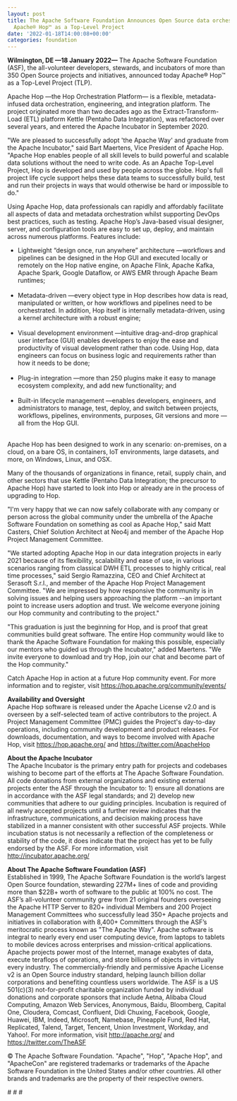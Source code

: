 ```yaml
---
layout: post
title: The Apache Software Foundation Announces Open Source data orchestration platform
  Apache® Hop™ as a Top-Level Project
date: '2022-01-18T14:00:08+00:00'
categories: foundation
---
```

<p><b>Wilmington, DE —18 January 2022—</b> The Apache Software Foundation (ASF), the all-volunteer developers, stewards, and incubators of more than 350 Open Source projects and initiatives, announced today Apache® Hop™ as a Top-Level Project (TLP).<br></p><p>Apache Hop —the Hop Orchestration Platform— is a flexible, metadata-infused data orchestration, engineering, and integration platform. The project originated more than two decades ago as the Extract-Transform-Load (ETL) platform Kettle (Pentaho Data Integration), was refactored over several years, and entered the Apache Incubator in September 2020.&nbsp;</p><p>"We are pleased to successfully adopt 'the Apache Way' and graduate from the Apache Incubator," said Bart Maertens, Vice President of Apache Hop. "Apache Hop enables people of all skill levels to build powerful and scalable data solutions without the need to write code. As an Apache Top-Level Project, Hop is developed and used by people across the globe. Hop's full project life cycle support helps these data teams to successfully build, test and run their projects in ways that would otherwise be hard or impossible to do."</p><p>Using Apache Hop, data professionals can rapidly and affordably facilitate all aspects of data and metadata orchestration whilst supporting DevOps best practices, such as testing. Apache Hop’s Java-based visual designer, server, and configuration tools are easy to set up, deploy, and maintain across numerous platforms. Features include:</p><ul><li>Lightweight “design once, run anywhere” architecture —workflows and pipelines can be designed in the Hop GUI and executed locally or remotely on the Hop native engine, on Apache Flink, Apache Kafka, Apache Spark, Google Dataflow, or AWS EMR through Apache Beam runtimes;<br><br></li><li>Metadata-driven —every object type in Hop describes how data is read, manipulated or written, or how workflows and pipelines need to be orchestrated. In addition, Hop itself is internally metadata-driven, using a kernel architecture with a robust engine;&nbsp;<br><br></li><li>Visual development environment —intuitive drag-and-drop graphical user interface (GUI) enables developers to enjoy the ease and productivity of visual development rather than code. Using Hop, data engineers can focus on business logic and requirements rather than how it needs to be done;<br><br></li><li>Plug-in integration —more than 250 plugins make it easy to manage ecosystem complexity, and add new functionality; and<br><br></li><li>Built-in lifecycle management —enables developers, engineers, and administrators to manage, test, deploy, and switch between projects, workflows, pipelines, environments, purposes, Git versions and more —all from the Hop GUI.</li></ul><p><br>Apache Hop has been designed to work in any scenario: on-premises, on a cloud, on a bare OS, in containers, IoT environments, large datasets, and more, on Windows, Linux, and OSX.</p><p>Many of the thousands of organizations in finance, retail, supply chain, and other sectors that use Kettle (Pentaho Data Integration; the precursor to Apache Hop) have started to look into Hop or already are in the process of upgrading to Hop.</p><p>"I'm very happy that we can now safely collaborate with any company or person across the global community under the umbrella of the Apache Software Foundation on something as cool as Apache Hop," said Matt Casters, Chief Solution Architect at Neo4j and member of the Apache Hop Project Management Committee.</p><p>"We started adopting Apache Hop in our data integration projects in early 2021 because of its flexibility, scalability and ease of use, in various scenarios ranging from classical DWH ETL processes to highly critical, real time processes," said Sergio Ramazzina, CEO and Chief Architect at Serasoft S.r.l., and member of the Apache Hop Project Management Committee. "We are impressed by how responsive the community is in solving issues and helping users approaching the platform --an important point to increase users adoption and trust. We welcome everyone joining our Hop community and contributing to the project."</p><p>"This graduation is just the beginning for Hop, and is proof that great communities build great software. The entire Hop community would like to thank the Apache Software Foundation for making this possible, especially our mentors who guided us through the Incubator," added Maertens. "We invite everyone to download and try Hop, join our chat and become part of the Hop community."</p><p>Catch Apache Hop in action at a future Hop community event. For more information and to register, visit <a href="https://hop.apache.org/community/events/" target="_blank">https://hop.apache.org/community/events/</a>&nbsp;</p><p><b>Availability and Oversight<br></b>Apache Hop software is released under the Apache License v2.0 and is overseen by a self-selected team of active contributors to the project. A Project Management Committee (PMC) guides the Project's day-to-day operations, including community development and product releases. For downloads, documentation, and ways to become involved with Apache Hop, visit <a href="https://hop.apache.org/" target="_blank" style="background-color: rgb(255, 255, 255);">https://hop.apache.org/</a> and <a href="https://twitter.com/ApacheHop" target="_blank" style="background-color: rgb(255, 255, 255);">https://twitter.com/ApacheHop</a>&nbsp;</p><p><b>About the Apache Incubator<br></b>The Apache Incubator is the primary entry path for projects and codebases wishing to become part of the efforts at The Apache Software Foundation. All code donations from external organizations and existing external projects enter the ASF through the Incubator to: 1) ensure all donations are in accordance with the ASF legal standards; and 2) develop new communities that adhere to our guiding principles. Incubation is required of all newly accepted projects until a further review indicates that the infrastructure, communications, and decision making process have stabilized in a manner consistent with other successful ASF projects. While incubation status is not necessarily a reflection of the completeness or stability of the code, it does indicate that the project has yet to be fully endorsed by the ASF. For more information, visit <a href="http://incubator.apache.org/" target="_blank" style="background-color: rgb(255, 255, 255);">http://incubator.apache.org/</a>&nbsp;</p><p><b>About The Apache Software Foundation (ASF)<br></b>Established in 1999, The Apache Software Foundation is the world’s largest Open Source foundation, stewarding 227M+ lines of code and providing more than $22B+ worth of software to the public at 100% no cost. The ASF’s all-volunteer community grew from 21 original founders overseeing the Apache HTTP Server to 820+ individual Members and 200 Project Management Committees who successfully lead 350+ Apache projects and initiatives in collaboration with 8,400+ Committers through the ASF’s meritocratic process known as "The Apache Way". Apache software is integral to nearly every end user computing device, from laptops to tablets to mobile devices across enterprises and mission-critical applications. Apache projects power most of the Internet, manage exabytes of data, execute teraflops of operations, and store billions of objects in virtually every industry. The commercially-friendly and permissive Apache License v2 is an Open Source industry standard, helping launch billion dollar corporations and benefiting countless users worldwide. The ASF is a US 501(c)(3) not-for-profit charitable organization funded by individual donations and corporate sponsors that include Aetna, Alibaba Cloud Computing, Amazon Web Services, Anonymous, Baidu, Bloomberg, Capital One, Cloudera, Comcast, Confluent, Didi Chuxing, Facebook, Google, Huawei, IBM, Indeed, Microsoft, Namebase, Pineapple Fund, Red Hat, Replicated, Talend, Target, Tencent, Union Investment, Workday, and Yahoo!. For more information, visit <a href="http://apache.org/" target="_blank" style="background-color: rgb(255, 255, 255);">http://apache.org/</a> and <a href="https://twitter.com/TheASF" target="_blank" style="background-color: rgb(255, 255, 255);">https://twitter.com/TheASF</a>&nbsp;</p><p>© The Apache Software Foundation. "Apache", "Hop", "Apache Hop", and "ApacheCon" are registered trademarks or trademarks of the Apache Software Foundation in the United States and/or other countries. All other brands and trademarks are the property of their respective owners.</p><p># # #</p>
